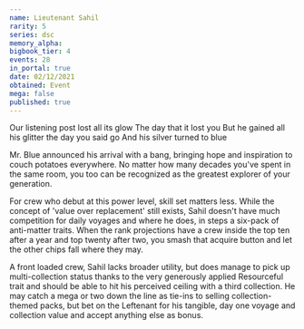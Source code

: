 ```yaml
---
name: Lieutenant Sahil
rarity: 5
series: dsc
memory_alpha:
bigbook_tier: 4
events: 28
in_portal: true
date: 02/12/2021
obtained: Event
mega: false
published: true
---
```


Our listening post lost all its glow
The day that it lost you
But he gained all his glitter the day you said go
And his silver turned to blue

Mr. Blue announced his arrival with a bang, bringing hope and inspiration to couch potatoes everywhere. No matter how many decades you've spent in the same room, you too can be recognized as the greatest explorer of your generation.

For crew who debut at this power level, skill set matters less. While the concept of 'value over replacement' still exists, Sahil doesn't have much competition for daily voyages and where he does, in steps a six-pack of anti-matter traits. When the rank projections have a crew inside the top ten after a year and top twenty after two, you smash that acquire button and let the other chips fall where they may.

A front loaded crew, Sahil lacks broader utility, but does manage to pick up multi-collection status thanks to the very generously applied Resourceful trait and should be able to hit his perceived ceiling with a third collection. He may catch a mega or two down the line as tie-ins to selling collection-themed packs, but bet on the Leftenant for his tangible, day one voyage and collection value and accept anything else as bonus.
